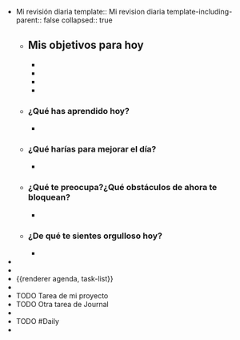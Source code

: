 - Mi revisión diaria
  template:: Mi revision diaria
  template-including-parent:: false
  collapsed:: true
	- ## Mis objetivos para hoy
		-
		-
		-
		-
	- ### ¿Qué has aprendido hoy?
		-
	- ### ¿Qué harías para mejorar el día?
		-
	- ### ¿Qué te preocupa?¿Qué obstáculos de ahora te bloquean?
		-
	- ### ¿De qué te sientes orgulloso hoy?
		-
-
-
- {{renderer agenda, task-list}}
-
- TODO Tarea de mi proyecto
- TODO Otra tarea de Journal
-
- TODO #Daily
-
